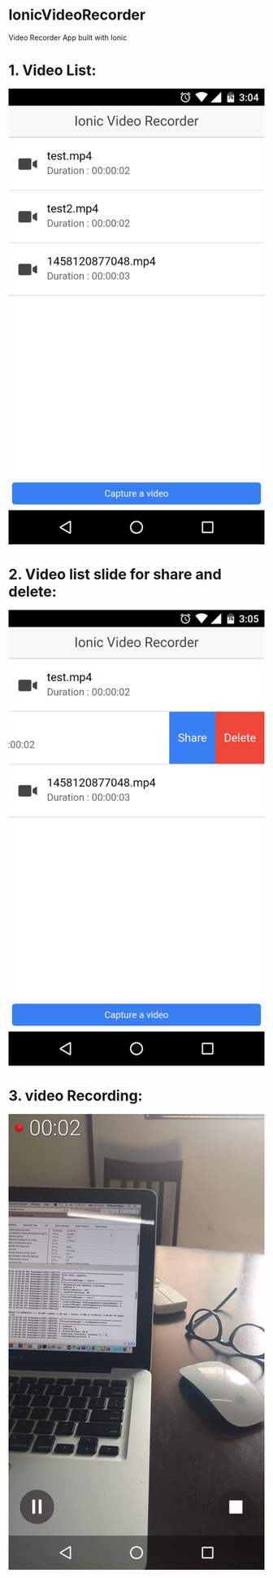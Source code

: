 # IonicVideoRecorder
Video Recorder App built with Ionic

# 1. Video List:

![alt tag](https://github.com/jumpbytehq/IonicVideoRecorder/blob/master/Screens/Video_list.png)


#  2. Video list slide for share and delete:

![alt tag](https://github.com/jumpbytehq/IonicVideoRecorder/blob/master/Screens/Video_List_slider.png)

#  3. video Recording:

![alt tag](https://github.com/jumpbytehq/IonicVideoRecorder/blob/master/Screens/Video_Record.png)
